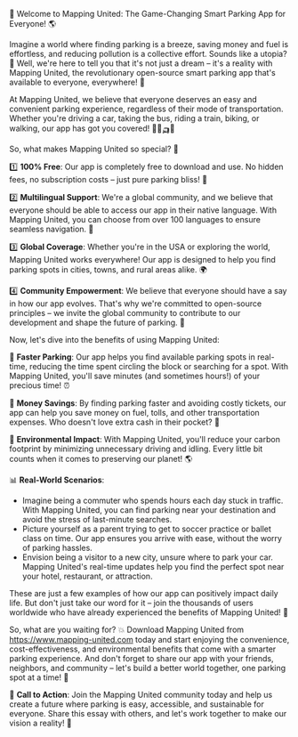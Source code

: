 🚀 Welcome to Mapping United: The Game-Changing Smart Parking App for Everyone! 🌎

Imagine a world where finding parking is a breeze, saving money and fuel is effortless, and reducing pollution is a collective effort. Sounds like a utopia? 🤩 Well, we're here to tell you that it's not just a dream – it's a reality with Mapping United, the revolutionary open-source smart parking app that's available to everyone, everywhere! 🌟

At Mapping United, we believe that everyone deserves an easy and convenient parking experience, regardless of their mode of transportation. Whether you're driving a car, taking the bus, riding a train, biking, or walking, our app has got you covered! 🚌🚂🛺️💃

So, what makes Mapping United so special? 🤔

1️⃣ **100% Free**: Our app is completely free to download and use. No hidden fees, no subscription costs – just pure parking bliss! 🎉

2️⃣ **Multilingual Support**: We're a global community, and we believe that everyone should be able to access our app in their native language. With Mapping United, you can choose from over 100 languages to ensure seamless navigation. 💬

3️⃣ **Global Coverage**: Whether you're in the USA or exploring the world, Mapping United works everywhere! Our app is designed to help you find parking spots in cities, towns, and rural areas alike. 🌍

4️⃣ **Community Empowerment**: We believe that everyone should have a say in how our app evolves. That's why we're committed to open-source principles – we invite the global community to contribute to our development and shape the future of parking. 💪

Now, let's dive into the benefits of using Mapping United:

🚗 **Faster Parking**: Our app helps you find available parking spots in real-time, reducing the time spent circling the block or searching for a spot. With Mapping United, you'll save minutes (and sometimes hours!) of your precious time! ⏰

💸 **Money Savings**: By finding parking faster and avoiding costly tickets, our app can help you save money on fuel, tolls, and other transportation expenses. Who doesn't love extra cash in their pocket? 💸

🌟 **Environmental Impact**: With Mapping United, you'll reduce your carbon footprint by minimizing unnecessary driving and idling. Every little bit counts when it comes to preserving our planet! 🌎

📊 **Real-World Scenarios**:

* Imagine being a commuter who spends hours each day stuck in traffic. With Mapping United, you can find parking near your destination and avoid the stress of last-minute searches.
* Picture yourself as a parent trying to get to soccer practice or ballet class on time. Our app ensures you arrive with ease, without the worry of parking hassles.
* Envision being a visitor to a new city, unsure where to park your car. Mapping United's real-time updates help you find the perfect spot near your hotel, restaurant, or attraction.

These are just a few examples of how our app can positively impact daily life. But don't just take our word for it – join the thousands of users worldwide who have already experienced the benefits of Mapping United! 🌟

So, what are you waiting for? 💥 Download Mapping United from https://www.mapping-united.com today and start enjoying the convenience, cost-effectiveness, and environmental benefits that come with a smarter parking experience. And don't forget to share our app with your friends, neighbors, and community – let's build a better world together, one parking spot at a time! 🌈

🎉 **Call to Action**: Join the Mapping United community today and help us create a future where parking is easy, accessible, and sustainable for everyone. Share this essay with others, and let's work together to make our vision a reality! 💪